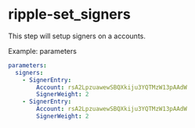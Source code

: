 # ripple-set_signers

This step will setup signers on a accounts.

Example: parameters

```yaml
parameters:
  signers:
    - SignerEntry:
        Account: rsA2LpzuawewSBQXkiju3YQTMzW13pAAdW
        SignerWeight: 2
    - SignerEntry:
        Account: rsA2LpzuawewSBQXkiju3YQTMzW13pAAdW
        SignerWeight: 2
```
